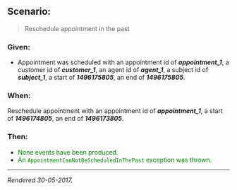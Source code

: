 ## Scenario:

> Reschedule appointment in the past

### Given:

- Appointment was scheduled with an appointment id of __*appointment_1*__, a customer id of __*customer_1*__, an agent id of __*agent_1*__, a subject id of __*subject_1*__, a start of __*1496175805*__, an end of __*1496175805*__.

### When:

Reschedule appointment with an appointment id of __*appointment_1*__, a start of __*1496174805*__, an end of __*1496173805*__.

### Then:

- <font style='color: green !important;'>None events have been produced.</font>
- <font style='color: green !important;'>An `AppointmentCanNotBeScheduledInThePast` exception was thrown.</font>

---
*Rendered 30-05-2017.*
